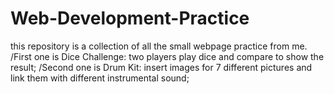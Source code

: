 # Web-Development-Practice
this repository is a collection of all the small webpage practice from me.
/First one is Dice Challenge: two players play dice and compare to show the result;
/Second one is Drum Kit: insert images for 7 different pictures and link them with different instrumental sound;
